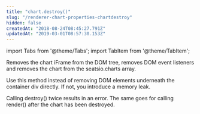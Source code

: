 ```yaml
---
title: "chart.destroy()"
slug: "/renderer-chart-properties-chartdestroy"
hidden: false
createdAt: "2018-08-24T08:45:27.791Z"
updatedAt: "2019-03-01T08:57:30.153Z"
---
```


import Tabs from '@theme/Tabs';
import TabItem from '@theme/TabItem';

Removes the chart iFrame from the DOM tree, removes DOM event listeners and removes the chart from the seatsio.charts array.

Use this method instead of removing DOM elements underneath the container div directly. If not, you introduce a memory leak.

Calling destroy() twice results in an error. The same goes for calling render() after the chart has been destroyed.
